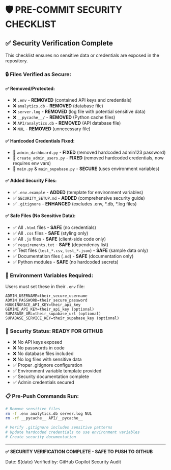 # 🛡️ PRE-COMMIT SECURITY CHECKLIST

## ✅ Security Verification Complete

This checklist ensures no sensitive data or credentials are exposed in the repository.

### 🔒 Files Verified as Secure:

#### ✅ Removed/Protected:
- ❌ `.env` - **REMOVED** (contained API keys and credentials)
- ❌ `analytics.db` - **REMOVED** (database file)
- ❌ `server.log` - **REMOVED** (log file with potential sensitive data)
- ❌ `__pycache__/` - **REMOVED** (Python cache files)
- ❌ `API/analytics.db` - **REMOVED** (API database file)
- ❌ `NUL` - **REMOVED** (unnecessary file)

#### ✅ Hardcoded Credentials Fixed:
- 🔧 `admin_dashboard.py` - **FIXED** (removed hardcoded admin123 password)
- 🔧 `create_admin_users.py` - **FIXED** (removed hardcoded credentials, now requires env vars)
- 🔧 `main.py` & `main_supabase.py` - **SECURE** (uses environment variables)

#### ✅ Added Security Files:
- ✅ `.env.example` - **ADDED** (template for environment variables)
- ✅ `SECURITY_SETUP.md` - **ADDED** (comprehensive security guide)
- ✅ `.gitignore` - **ENHANCED** (excludes .env, *.db, *.log files)

#### ✅ Safe Files (No Sensitive Data):
- ✅ All `.html` files - **SAFE** (no credentials)
- ✅ All `.css` files - **SAFE** (styling only)
- ✅ All `.js` files - **SAFE** (client-side code only)
- ✅ `requirements.txt` - **SAFE** (dependency list)
- ✅ Test files (`test_*.csv`, `test_*.json`) - **SAFE** (sample data only)
- ✅ Documentation files (`.md`) - **SAFE** (documentation only)
- ✅ Python modules - **SAFE** (no hardcoded secrets)

### 🔑 Environment Variables Required:

Users must set these in their `.env` file:
```
ADMIN_USERNAME=their_secure_username
ADMIN_PASSWORD=their_secure_password
HUGGINGFACE_API_KEY=their_api_key
GEMINI_API_KEY=their_api_key (optional)
SUPABASE_URL=their_supabase_url (optional)
SUPABASE_SERVICE_KEY=their_supabase_key (optional)
```

### 🚦 Security Status: **READY FOR GITHUB**

- ❌ No API keys exposed
- ❌ No passwords in code
- ❌ No database files included
- ❌ No log files with sensitive data
- ✅ Proper .gitignore configuration
- ✅ Environment variable template provided
- ✅ Security documentation complete
- ✅ Admin credentials secured

### 📋 Pre-Push Commands Run:
```bash
# Remove sensitive files
rm -f .env analytics.db server.log NUL
rm -rf __pycache__ API/__pycache__

# Verify .gitignore includes sensitive patterns
# Update hardcoded credentials to use environment variables
# Create security documentation
```

---

**✅ SECURITY VERIFICATION COMPLETE - SAFE TO PUSH TO GITHUB**

Date: $(date)
Verified by: GitHub Copilot Security Audit
